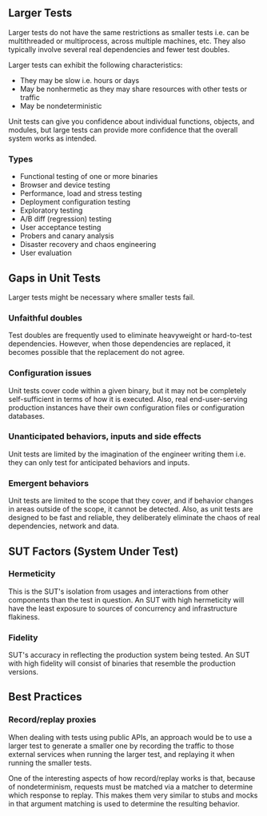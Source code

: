 ## Larger Tests

Larger tests do not have the same restrictions as smaller tests i.e. can be multithreaded or multiprocess, across multiple machines, etc. They also typically involve several real dependencies and fewer test doubles.

Larger tests can exhibit the following characteristics:

- They may be slow i.e. hours or days
- May be nonhermetic as they may share resources with other tests or traffic
- May be nondeterministic

Unit tests can give you confidence about individual functions, objects, and modules, but large tests can provide more confidence that the overall system works as intended.

### Types

- Functional testing of one or more binaries
- Browser and device testing
- Performance, load and stress testing
- Deployment configuration testing
- Exploratory testing
- A/B diff (regression) testing
- User acceptance testing
- Probers and canary analysis
- Disaster recovery and chaos engineering
- User evaluation

## Gaps in Unit Tests

Larger tests might be necessary where smaller tests fail.

### Unfaithful doubles

Test doubles are frequently used to eliminate heavyweight or hard-to-test dependencies. However, when those dependencies are replaced, it becomes possible that the replacement do not agree.

### Configuration issues

Unit tests cover code within a given binary, but it may not be completely self-sufficient in terms of how it is executed. Also, real end-user-serving production instances have their own configuration files or configuration databases.

### Unanticipated behaviors, inputs and side effects

Unit tests are limited by the imagination of the engineer writing them i.e. they can only test for anticipated behaviors and inputs.

### Emergent behaviors

Unit tests are limited to the scope that they cover, and if behavior changes in areas outside of the scope, it cannot be detected. Also, as unit tests are designed to be fast and reliable, they deliberately eliminate the chaos of real dependencies, network and data.

## SUT Factors (System Under Test)

### Hermeticity

This is the SUT's isolation from usages and interactions from other components than the test in question. An SUT with high hermeticity will have the least exposure to sources of concurrency and infrastructure flakiness.

### Fidelity

SUT's accuracy in reflecting the production system being tested. An SUT with high fidelity will consist of binaries that resemble the production versions.

## Best Practices

### Record/replay proxies

When dealing with tests using public APIs, an approach would be to use a larger test to generate a smaller one by recording the traffic to those external services when running the larger test, and replaying it when running the smaller tests.

One of the interesting aspects of how record/replay works is that, because of nondeterminism, requests must be matched via a matcher to determine which response to replay. This makes them very similar to stubs and mocks in that argument matching is used to determine the resulting behavior.
